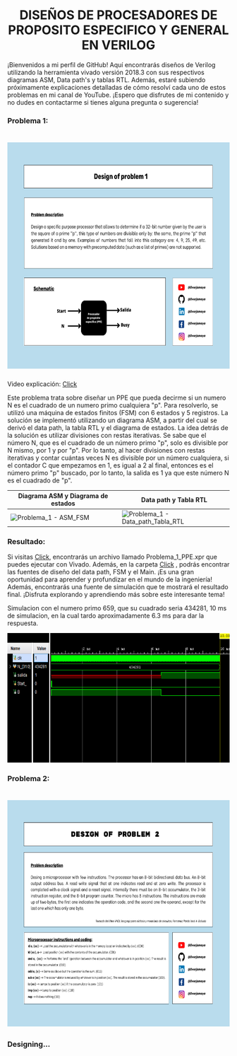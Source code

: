 <h1 align="center"> DISEÑOS DE PROCESADORES DE PROPOSITO ESPECIFICO Y GENERAL EN VERILOG  </h1>

¡Bienvenidos a mi perfil de GitHub! Aquí encontrarás diseños de Verilog utilizando la herramienta vivado versión 2018.3 con sus respectivos diagramas ASM, Data path's y tablas RTL. Además, estaré subiendo próximamente explicaciones detalladas de cómo resolví cada uno de estos problemas en mi canal de YouTube. ¡Espero que disfrutes de mi contenido y no dudes en contactarme si tienes alguna pregunta o sugerencia!


### Problema 1:
<h1 align="center"> <a href="https://github.com/overjamaya/verilog_designs/tree/main" target="_blank"> <img src="/Problema_1/Design_of_problem_1.png" width="683" height="512"/></a> </h1>
 
Video explicación: [Click](https://www.youtube.com/watch?v=6605f6Gnbd8) 

Este problema trata sobre diseñar un PPE que pueda decirme si un numero N es el cuadrado de un numero primo cualquiera "p". Para resolverlo, se utilizó una máquina de estados finitos (FSM) con 6 estados y 5 registros. La solución se implementó utilizando un diagrama ASM, a partir del cual se derivó el data path, la tabla RTL y el diagrama de estados. La idea detrás de la solución es utilizar divisiones con restas iterativas. Se sabe que el número N, que es el cuadrado de un número primo "p", solo es divisible por N mismo, por 1 y por "p". Por lo tanto, al hacer divisiones con restas iterativas y contar cuántas veces N es divisible por un número cualquiera, si el contador C que empezamos en 1, es igual a 2 al final, entonces es el número primo "p" buscado, por lo tanto, la salida es 1 ya que este número N es el cuadrado de "p". 

| Diagrama ASM y Diagrama de estados  | Data path y Tabla RTL  |
|---|---|
| ![Problema_1 - ASM_FSM](https://user-images.githubusercontent.com/74619261/210031988-376ecdad-9dd6-47d8-96f1-f4383e40dbd6.png) | ![Problema_1 - Data_path_Tabla_RTL](https://user-images.githubusercontent.com/74619261/210032001-6d1c60c8-057d-4bec-9ed9-b14ddc3c92ed.png)  |

### Resultado:
Si visitas [Click](https://github.com/overjamaya/verilog_designs/tree/main/Problema_1/), encontrarás un archivo llamado Problema_1_PPE.xpr que puedes ejecutar con Vivado. Además, en la carpeta [Click](https://github.com/overjamaya/verilog_designs/tree/main/Problema_1/Problema_1_PPE.srcs) , podrás encontrar las fuentes de diseño del data path, FSM y el Main. ¡Es una gran oportunidad para aprender y profundizar en el mundo de la ingeniería! Además, encontrarás una fuente de simulación que te mostrará el resultado final. ¡Disfruta explorando y aprendiendo más sobre este interesante tema!

Simulacion con el numero primo 659, que su cuadrado seria 434281, 10 ms de simulacion, en la cual tardo aproximadamente 6.3 ms para dar la respuesta.

<a href="https://github.com/overjamaya/verilog_designs/tree/main" target="_blank"> <img src="/Problema_1/Simulacion.png" width="661" height="293"/></a>

### Problema 2:
<h1 align="center"> <a href="https://github.com/overjamaya/verilog_designs/tree/main" target="_blank"> <img src="/Problema_2/Design_of_problem_2.png" width="683" height="512"/></a> </h1>

### Designing...
